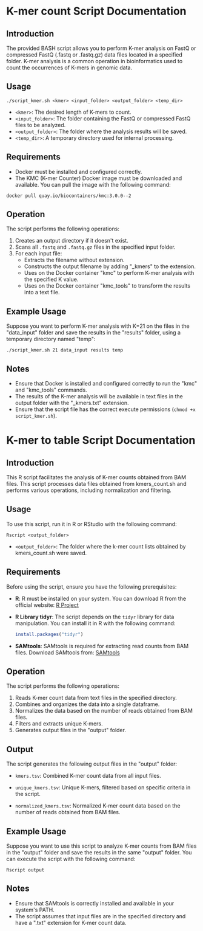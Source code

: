 # K-mer count Script Documentation

## Introduction

The provided BASH script allows you to perform K-mer analysis on FastQ or compressed FastQ (.fastq or .fastq.gz) data files located in a specified folder. K-mer analysis is a common operation in bioinformatics used to count the occurrences of K-mers in genomic data.

## Usage

```
./script_kmer.sh <kmer> <input_folder> <output_folder> <temp_dir>
```

- `<kmer>`: The desired length of K-mers to count.
- `<input_folder>`: The folder containing the FastQ or compressed FastQ files to be analyzed.
- `<output_folder>`: The folder where the analysis results will be saved.
- `<temp_dir>`: A temporary directory used for internal processing.

## Requirements

- Docker must be installed and configured correctly.
- The KMC (K-mer Counter) Docker image must be downloaded and available. You can pull the image with the following command: 

```
docker pull quay.io/biocontainers/kmc:3.0.0--2
```

## Operation

The script performs the following operations:

1. Creates an output directory if it doesn't exist.
2. Scans all `.fastq` and `.fastq.gz` files in the specified input folder.
3. For each input file:
   - Extracts the filename without extension.
   - Constructs the output filename by adding "_kmers" to the extension.
   - Uses on the Docker container "kmc" to perform K-mer analysis with the specified K value.
   - Uses on the Docker container "kmc_tools" to transform the results into a text file.

## Example Usage

Suppose you want to perform K-mer analysis with K=21 on the files in the "data_input" folder and save the results in the "results" folder, using a temporary directory named "temp":

```
./script_kmer.sh 21 data_input results temp
```

## Notes

- Ensure that Docker is installed and configured correctly to run the "kmc" and "kmc_tools" commands.
- The results of the K-mer analysis will be available in text files in the output folder with the "_kmers.txt" extension.
- Ensure that the script file has the correct execute permissions (`chmod +x script_kmer.sh`).

# K-mer to table Script Documentation

## Introduction

This R script facilitates the analysis of K-mer counts obtained from BAM files. This script processes data files obtained from kmers_count.sh and performs various operations, including normalization and filtering.

## Usage

To use this script, run it in R or RStudio with the following command:

```
Rscript <output_folder>
```

- `<output_folder>`: The folder where the k-mer count lists obtained by kmers_count.sh were saved.

## Requirements

Before using the script, ensure you have the following prerequisites:

- **R**: R must be installed on your system. You can download R from the official website: [R Project](https://www.r-project.org/)

- **R Library tidyr**: The script depends on the `tidyr` library for data manipulation. You can install it in R with the following command:

  ```R
  install.packages("tidyr")
  ```

- **SAMtools**: SAMtools is required for extracting read counts from BAM files. Download SAMtools from: [SAMtools](http://www.htslib.org/download/)

## Operation

The script performs the following operations:

1. Reads K-mer count data from text files in the specified directory.
2. Combines and organizes the data into a single dataframe.
3. Normalizes the data based on the number of reads obtained from BAM files.
4. Filters and extracts unique K-mers.
5. Generates output files in the "output" folder.

## Output

The script generates the following output files in the "output" folder:

- `kmers.tsv`: Combined K-mer count data from all input files.

- `unique_kmers.tsv`: Unique K-mers, filtered based on specific criteria in the script.

- `normalized_kmers.tsv`: Normalized K-mer count data based on the number of reads obtained from BAM files.

## Example Usage

Suppose you want to use this script to analyze K-mer counts from BAM files in the "output" folder and save the results in the same "output" folder. You can execute the script with the following command:

```
Rscript output
```

## Notes

- Ensure that SAMtools is correctly installed and available in your system's PATH.
- The script assumes that input files are in the specified directory and have a ".txt" extension for K-mer count data.



